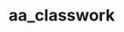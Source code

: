 # aa_classwork









































































































